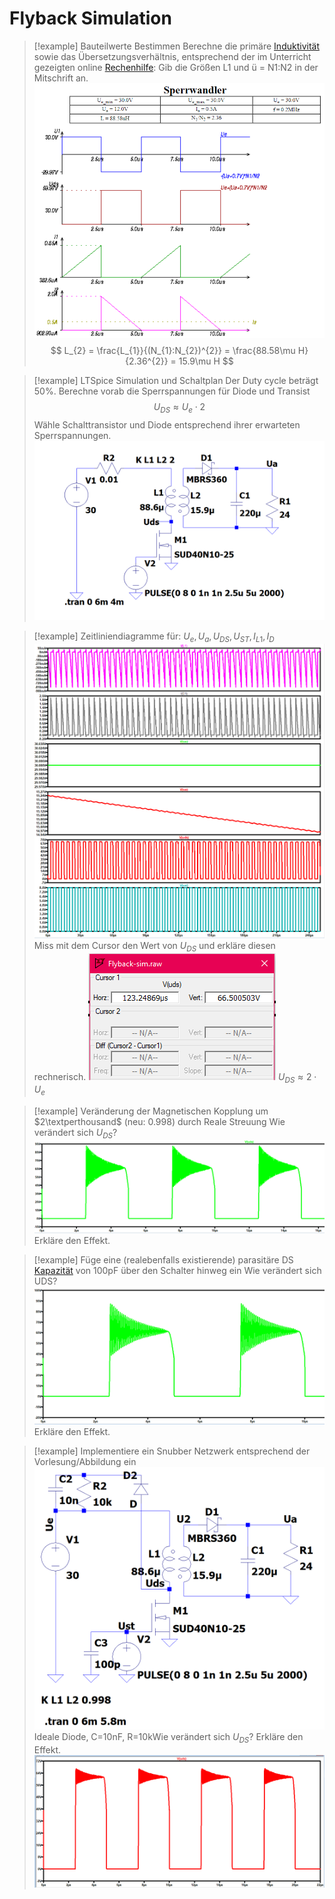 # Flyback Simulation

> [!example] Bauteilwerte Bestimmen
>Berechne die primäre [Induktivität](../Induktivitäten.md) sowie das Übersetzungsverhältnis, entsprechend der im Unterricht gezeigten online [Rechenhilfe](http://schmidt-walter-schaltnetzteile.de/smps/spw_smps.html):
>Gib die Größen L1 und ü = N1:N2 in der Mitschrift an.
> ![575](../assets/SperrwandlerIMG2.png)
>$$
>L_{2} = \frac{L_{1}}{(N_{1}:N_{2})^{2}} = \frac{88.58\mu H}{2.36^{2}} = 15.9\mu H
>$$
 

> [!example] LTSpice Simulation und Schaltplan
> Der Duty cycle beträgt 50%.
> Berechne vorab die Sperrspannungen für Diode und Transist
> $$
> U_{DS} \approx U_{e}\cdot 2
> $$
> Wähle Schalttransistor und Diode entsprechend ihrer erwarteten Sperrspannungen.
> ![Pasted image 20221013193151](../../assets/Pasted%20image%2020221013193151.png)
 

> [!example] Zeitliniendiagramme für: $U_{e}, U_{a},U_{DS},U_{ST}, I_{L1}, I_{D}$
> ![Pasted image 20221013200605](../../assets/Pasted%20image%2020221013200605.png)
> Miss mit dem Cursor den Wert von $U_{DS}$ und erkläre diesen rechnerisch.
> ![Pasted image 20221013200633](../../assets/Pasted%20image%2020221013200633.png)
> $U_{DS}\approx 2\cdot U_{e}$
 

> [!example] Veränderung der Magnetischen Kopplung um $2\textperthousand$ (neu: $0.998$) durch Reale Streuung
> Wie verändert sich $U_{DS}$?
> ![Pasted image 20221013205400](../../assets/Pasted%20image%2020221013205400.png)
> Erkläre den Effekt.
 

> [!example] Füge eine (realebenfalls existierende) parasitäre DS [Kapazität](../Kapazität.md) von 100pF über den Schalter hinweg ein
> Wie verändert sich UDS?
> ![Pasted image 20221013204923](../../assets/Pasted%20image%2020221013204923.png)
> Erkläre den Effekt.
 

> [!example] Implementiere ein Snubber Netzwerk entsprechend der Vorlesung/Abbildung ein
> ![Pasted image 20221013205941](../../assets/Pasted%20image%2020221013205941.png)
> Ideale Diode, C=10nF, R=10kWie verändert sich $U_{DS}$? Erkläre den Effekt.
> ![Pasted image 20221013204707](../../assets/Pasted%20image%2020221013204707.png)

